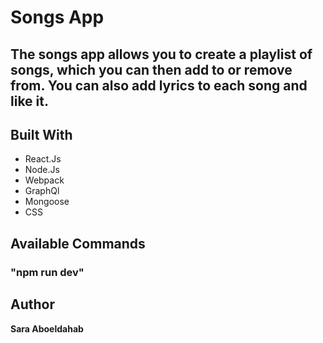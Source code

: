 # Songs App

## The songs app allows you to create a playlist of songs, which you can then add to or remove from. You can also add lyrics to each song and like it.

## Built With

- React.Js
- Node.Js
- Webpack
- GraphQl
- Mongoose
- CSS

## Available Commands

### "npm run dev"
## Author

**Sara Aboeldahab**